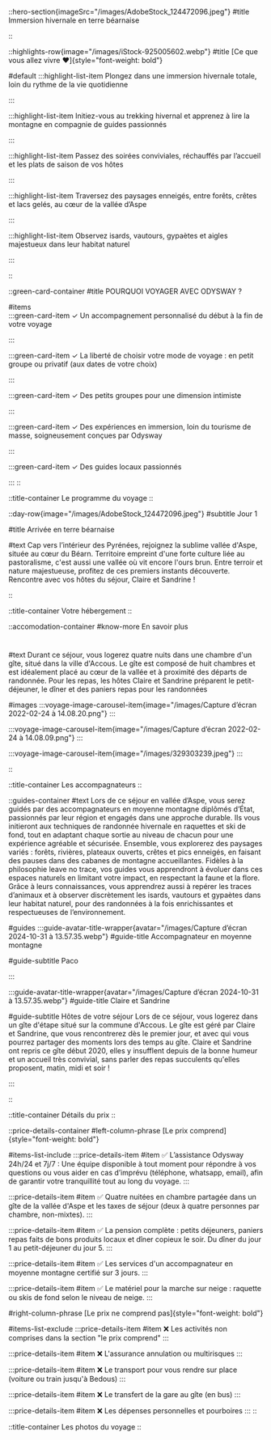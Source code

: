 ::hero-section{imageSrc="/images/AdobeStock_124472096.jpeg"}
#title
Immersion hivernale en terre béarnaise

::

::highlights-row{image="/images/iStock-925005602.webp"}
#title
[Ce que vous allez vivre ❤️️]{style="font-weight: bold"}

#default
:::highlight-list-item
Plongez dans une immersion hivernale totale, loin du rythme de la vie quotidienne

:::

:::highlight-list-item
Initiez-vous au trekking hivernal et apprenez à lire la montagne en compagnie de guides passionnés

:::

:::highlight-list-item
Passez des soirées conviviales, réchauffés par l’accueil et les plats de saison de vos hôtes

:::

:::highlight-list-item
Traversez des paysages enneigés, entre forêts, crêtes et lacs gelés, au cœur de la vallée d’Aspe

:::

:::highlight-list-item
Observez isards, vautours, gypaètes et aigles majestueux dans leur habitat naturel

:::

::

::green-card-container
#title
POURQUOI VOYAGER AVEC ODYSWAY ?
  
#items  
  :::green-card-item
  ✓ Un accompagnement personnalisé du début à la fin de votre voyage
  
  :::
  
  :::green-card-item
  ✓ La liberté de choisir votre mode de voyage : en petit groupe ou privatif (aux dates de votre choix)
  
  :::
  
  :::green-card-item
  ✓ Des petits groupes pour une dimension intimiste
  
  :::

  :::green-card-item
  ✓ Des expériences en immersion, loin du tourisme de masse, soigneusement conçues par Odysway
  
  :::

  :::green-card-item
  ✓ Des guides locaux passionnés
  
  :::
::

::title-container
Le programme du voyage
::

::day-row{image="/images/AdobeStock_124472096.jpeg"}
#subtitle
Jour 1

#title
Arrivée en terre béarnaise

#text
Cap vers l’intérieur des Pyrénées, rejoignez la sublime vallée d'Aspe, située au cœur du Béarn. Territoire empreint d'une forte culture liée au pastoralisme, c'est aussi une vallée où vit encore l'ours brun. Entre terroir et nature majestueuse, profitez de ces premiers instants découverte. Rencontre avec vos hôtes du séjour, Claire et Sandrine !

::

::title-container
Votre hébergement
::

::accomodation-container
#know-more
En savoir plus
#

#text
Durant ce séjour, vous logerez quatre nuits dans une chambre d'un gîte, situé dans la ville d'Accous. Le gîte est composé de huit chambres et est idéalement placé au cœur de la vallée et à proximité des départs de randonnée. Pour les repas, les hôtes Claire et Sandrine préparent le petit-déjeuner, le dîner et des paniers repas pour les randonnées


#images
  :::voyage-image-carousel-item{image="/images/Capture d’écran 2022-02-24 à 14.08.20.png"}
  :::

  :::voyage-image-carousel-item{image="/images/Capture d’écran 2022-02-24 à 14.08.09.png"}
  :::

  :::voyage-image-carousel-item{image="/images/329303239.jpeg"}
  :::


::

::title-container
Les accompagnateurs
::

::guides-container
#text
Lors de ce séjour en vallée d’Aspe, vous serez guidés par des accompagnateurs en moyenne montagne diplômés d’État, passionnés par leur région et engagés dans une approche durable. Ils vous initieront aux techniques de randonnée hivernale en raquettes et ski de fond, tout en adaptant chaque sortie au niveau de chacun pour une expérience agréable et sécurisée. Ensemble, vous explorerez des paysages variés : forêts, rivières, plateaux ouverts, crêtes et pics enneigés, en faisant des pauses dans des cabanes de montagne accueillantes. Fidèles à la philosophie leave no trace, vos guides vous apprendront à évoluer dans ces espaces naturels en limitant votre impact, en respectant la faune et la flore. Grâce à leurs connaissances, vous apprendrez aussi à repérer les traces d’animaux et à observer discrètement les isards, vautours et gypaètes dans leur habitat naturel, pour des randonnées à la fois enrichissantes et respectueuses de l’environnement.

#guides
  :::guide-avatar-title-wrapper{avatar="/images/Capture d’écran 2024-10-31 à 13.57.35.webp"}
  #guide-title
  Accompagnateur en moyenne montagne

  #guide-subtitle
  Paco

  :::

  :::guide-avatar-title-wrapper{avatar="/images/Capture d’écran 2024-10-31 à 13.57.35.webp"}
  #guide-title
  Claire et Sandrine

  #guide-subtitle
  Hôtes de votre séjour
  Lors de ce séjour, vous logerez dans un gîte d'étape situé sur la commune d'Accous. Le gîte est géré par Claire et Sandrine, que vous rencontrerez dès le premier jour, et avec qui vous pourrez partager des moments lors des temps au gîte. Claire et Sandrine ont repris ce gîte début 2020, elles y insufflent depuis de la bonne humeur et un accueil très convivial, sans parler des repas succulents qu'elles proposent, matin, midi et soir !

  :::

::

::title-container
Détails du prix
::

::price-details-container
#left-column-phrase
[Le prix comprend]{style="font-weight: bold"}

#items-list-include
  :::price-details-item
  #item
  ✅ L’assistance Odysway 24h/24 et 7j/7 : Une équipe disponible à tout moment pour répondre à vos questions ou vous aider en cas d’imprévu (téléphone, whatsapp, email), afin de garantir votre tranquillité tout au long du voyage.
  :::

  :::price-details-item
  #item
  ✅ Quatre nuitées en chambre partagée dans un gîte de la vallée d'Aspe et les taxes de séjour (deux à quatre personnes par chambre, non-mixtes).
  :::
  
  :::price-details-item
  #item
  ✅ La pension complète : petits déjeuners, paniers repas faits de bons produits locaux et dîner copieux le soir. Du dîner du jour 1 au petit-déjeuner du jour 5.
  :::
  
  :::price-details-item
  #item
  ✅ Les services d'un accompagnateur en moyenne montagne certifié sur 3 jours.
  :::
  
  :::price-details-item
  #item
  ✅ Le matériel pour la marche sur neige : raquette ou skis de fond selon le niveau de neige.
  :::

#right-column-phrase
[Le prix ne comprend pas]{style="font-weight: bold"}

#items-list-exclude
  :::price-details-item
  #item
  ❌ Les activités non comprises dans la section "le prix comprend"
  :::

  :::price-details-item
  #item
  ❌ L'assurance annulation ou multirisques
  :::

  :::price-details-item
  #item
  ❌ Le transport pour vous rendre sur place (voiture ou train jusqu'à Bedous)
  :::

  :::price-details-item
  #item
  ❌ Le transfert de la gare au gîte (en bus)
  :::

  :::price-details-item
  #item
  ❌ Les dépenses personnelles et pourboires
  :::
:: 

::title-container
Les photos du voyage
::
